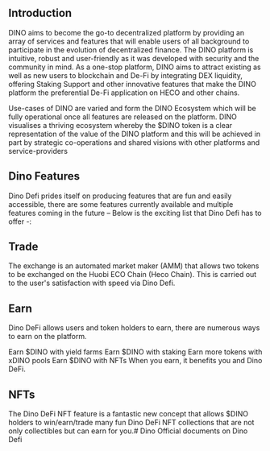 ## Introduction

DINO aims to become the go-to decentralized platform by providing an array of services and features that will enable users of all background to participate in the evolution of decentralized finance. The DINO platform is intuitive, robust and user-friendly as it was developed with security and the community in mind. As a one-stop platform, DINO aims to attract existing as well as new users to blockchain and De-Fi by integrating DEX liquidity, offering Staking Support and other innovative features that make the DINO platform the preferential De-Fi application on HECO and other chains.

Use-cases of DINO are varied and form the DINO Ecosystem which will be fully operational once all features are released on the platform. DINO visualises a thriving ecosystem whereby the $DINO token is a clear representation of the value of the DINO platform and this will be achieved in part by strategic co-operations and shared visions with other platforms and service-providers

## Dino Features
Dino Defi prides itself on producing features that are fun and easily accessible, there are some features currently available and multiple features coming in the future – Below is the exciting list that Dino Defi has to offer -:

## Trade

The exchange is an automated market maker (AMM) that allows two tokens to be exchanged on the Huobi ECO Chain (Heco Chain). This is carried out to the user's satisfaction with speed via Dino Defi.

## Earn

Dino DeFi allows users and token holders to earn, there are numerous ways to earn on the platform.

Earn $DINO with yield farms
Earn $DINO with staking
Earn more tokens with xDINO pools
Earn $DINO with NFTs
When you earn, it benefits you and Dino DeFi.

## NFTs

The Dino DeFi NFT feature is a fantastic new concept that allows $DINO holders to win/earn/trade many fun Dino DeFi NFT collections that are not only collectibles but can earn for you.# Dino
Official documents on Dino Defi
